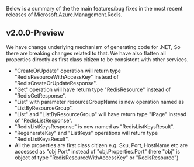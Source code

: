 Below is a summary of the the main features/bug fixes in the most recent releases of Microsoft.Azure.Management.Redis.

## v2.0.0-Preview
We have change underlying mechanism of generating code for .NET, So there are breaking changes related to that. We have also flatten all properties directly as first class citizen to be consistent with other services. 

* "CreateOrUpdate" operation will return type "RedisResourceWithAccessKey" instead of "RedisCreateOrUpdateResponse".
* "Get" operation will have return type "RedisResource" instead of "RedisGetResponse".
* "List" with parameter resourceGroupName is new operation named as "ListByResourceGroup".
* "List" and "ListByResourceGroup" will have return type "IPage<RedisResource>" instead of "RedisListResponse".
* "RedisListKeysResponse" is now named as "RedisListKeysResult".
* "RegenerateKey" and "ListKeys" operations will return type "RedisListKeysResult".
* All the properties are first class citizen e.g. Sku, Port, HostName etc are accessed as "obj.Port" instead of "obj.Properties.Port" (here "obj" is object of type "RedisResourceWithAccessKey" or "RedisResource")
